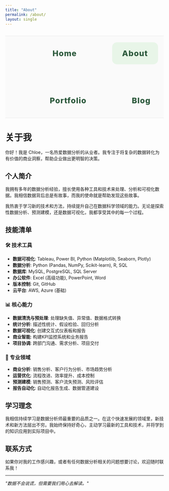 ```yaml
---
title: "About"
permalink: /about/
layout: single
---
```


<div class="nav-section" style="text-align: center; margin: 30px 0; padding: 20px 0; border-top: 1px solid #e8e8e8; border-bottom: 1px solid #e8e8e8; background: #fafafa;">
  <div style="max-width: 1400px; margin: 0 auto; padding: 0 50px;">
    <div style="display: flex; justify-content: center; align-items: center; gap: 90px; flex-wrap: wrap;">
      <a href="/" style="color: #2d5a3d; text-decoration: none; font-weight: 800; font-size: 28px; padding: 22px 35px; border-radius: 15px; transition: all 0.3s ease; letter-spacing: 1.2px;">Home</a>
      <a href="/about/" style="color: #2d5a3d; text-decoration: none; font-weight: 800; font-size: 28px; padding: 22px 35px; border-radius: 15px; transition: all 0.3s ease; letter-spacing: 1.2px; background: #e8f5e8;">About</a>
      <a href="/portfolio/" style="color: #2d5a3d; text-decoration: none; font-weight: 800; font-size: 28px; padding: 22px 35px; border-radius: 15px; transition: all 0.3s ease; letter-spacing: 1.2px;">Portfolio</a>
      <a href="/blog/" style="color: #2d5a3d; text-decoration: none; font-weight: 800; font-size: 28px; padding: 22px 35px; border-radius: 15px; transition: all 0.3s ease; letter-spacing: 1.2px;">Blog</a>
    </div>
  </div>
</div>

<style>
/* 导航栏样式 */
.nav-section {
  width: 100% !important;
  max-width: none !important;
  margin: 30px 0 !important;
  padding: 20px 0 !important;
  text-align: center !important;
  border-top: 1px solid #e8e8e8 !important;
  border-bottom: 1px solid #e8e8e8 !important;
  background: #fafafa !important;
}

.nav-section > div {
  max-width: 1400px !important;
  margin: 0 auto !important;
  padding: 0 50px !important;
  width: 100% !important;
}

.nav-section > div > div {
  display: flex !important;
  justify-content: center !important;
  align-items: center !important;
  gap: 90px !important;
  flex-wrap: wrap !important;
  width: 100% !important;
}

.nav-section a {
  color: #2d5a3d !important;
  text-decoration: none !important;
  font-weight: 800 !important;
  font-size: 28px !important;
  padding: 22px 35px !important;
  border-radius: 15px !important;
  transition: all 0.3s ease !important;
  letter-spacing: 1.2px !important;
}

/* 手机导航响应式 */
@media (max-width: 768px) {
  .nav-section > div > div {
    gap: 50px !important;
    flex-wrap: wrap !important;
  }
  .nav-section a {
    font-size: 22px !important;
    padding: 18px 28px !important;
    font-weight: 800 !important;
  }
}

/* 平板导航响应式 */
@media (min-width: 769px) and (max-width: 1024px) {
  .nav-section > div > div {
    gap: 80px !important;
  }
  .nav-section a {
    font-size: 25px !important;
    padding: 20px 32px !important;
  }
}

/* 页面经典布局 */
.page__content {
  max-width: 800px !important;
  margin: 0 auto !important;
  padding: 0 20px !important;
  font-size: 16px !important;
  line-height: 1.7 !important;
}

.page__content h1 {
  font-size: 2.5rem !important;
  margin-bottom: 1rem !important;
  color: #2d5a3d !important;
  border-bottom: 2px solid #e8e8e8 !important;
  padding-bottom: 0.5rem !important;
}

.page__content h2 {
  font-size: 1.8rem !important;
  margin-top: 2rem !important;
  margin-bottom: 1rem !important;
  color: #2d5a3d !important;
}

.page__content h3 {
  font-size: 1.4rem !important;
  margin-top: 1.5rem !important;
  margin-bottom: 0.8rem !important;
  color: #333 !important;
}

.page__content p {
  margin-bottom: 1.2rem !important;
  color: #444 !important;
}

.page__content ul, .page__content ol {
  margin-bottom: 1.2rem !important;
  padding-left: 2rem !important;
}

.page__content li {
  margin-bottom: 0.5rem !important;
  color: #444 !important;
}

/* 强制覆盖Jekyll主题样式 */
body .single .page__content,
body .page__content {
  max-width: 800px !important;
  margin: 0 auto !important;
  padding: 0 20px !important;
  width: auto !important;
}

body .single .page__inner,
body .page__inner {
  max-width: 800px !important;
  margin: 0 auto !important;
  width: auto !important;
}

/* 确保页面容器正确 */
.single .page,
.page {
  max-width: 800px !important;
  margin: 0 auto !important;
}

/* 覆盖主题的默认样式 */
.single .page__inner .page__content {
  max-width: 800px !important;
  margin: 0 auto !important;
  padding: 0 20px !important;
}
</style>

# 关于我

你好！我是 Chloe，一名热爱数据分析的从业者。我专注于将复杂的数据转化为有价值的商业洞察，帮助企业做出更明智的决策。

## 个人简介

我拥有多年的数据分析经验，擅长使用各种工具和技术来处理、分析和可视化数据。我相信数据背后总是有故事，而我的使命就是帮助发现这些故事。

我热衷于学习新的技术和方法，持续提升自己在数据科学领域的能力。无论是探索性数据分析、预测建模，还是数据可视化，我都享受其中的每一个过程。

## 技能清单

### 🛠️ 技术工具
- **数据可视化**: Tableau, Power BI, Python (Matplotlib, Seaborn, Plotly)
- **数据分析**: Python (Pandas, NumPy, Scikit-learn), R, SQL
- **数据库**: MySQL, PostgreSQL, SQL Server
- **办公软件**: Excel (高级功能), PowerPoint, Word
- **版本控制**: Git, GitHub
- **云平台**: AWS, Azure (基础)

### 📊 核心能力
- **数据清洗与预处理**: 处理缺失值、异常值、数据格式转换
- **统计分析**: 描述性统计、假设检验、回归分析
- **数据可视化**: 创建交互式仪表板和报告
- **商业智能**: 构建KPI监控系统和业务报告
- **项目协调**: 跨部门沟通、需求分析、项目交付

### 🎯 专业领域
- **商业分析**: 销售分析、客户行为分析、市场趋势分析
- **运营优化**: 流程改进、效率提升、成本控制
- **预测建模**: 销售预测、客户流失预测、风险评估
- **报告自动化**: 自动化报告生成、数据管道建设

## 学习理念

我相信持续学习是数据分析师最重要的品质之一。在这个快速发展的领域里，新技术和新方法层出不穷。我始终保持好奇心，主动学习最新的工具和技术，并将学到的知识应用到实际项目中。

## 联系方式

如果你对我的工作感兴趣，或者有任何数据分析相关的问题想要讨论，欢迎随时联系我！

---

*"数据不会说谎，但需要我们用心去解读。"*

